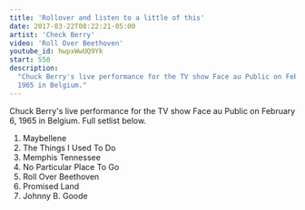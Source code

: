 ```yaml
---
title: 'Rollover and listen to a little of this'
date: 2017-03-22T08:22:21-05:00
artist: 'Check Berry'
video: 'Roll Over Beethoven'
youtube_id: hwpxWwUQ9Yk
start: 550
description:
  "Chuck Berry's live performance for the TV show Face au Public on February 6,
  1965 in Belgium."
---
```


Chuck Berry's live performance for the TV show Face au Public on February 6,
1965 in Belgium. Full setlist below.

1. Maybellene
2. The Things I Used To Do
3. Memphis Tennessee
4. No Particular Place To Go
5. Roll Over Beethoven
6. Promised Land
7. Johnny B. Goode
